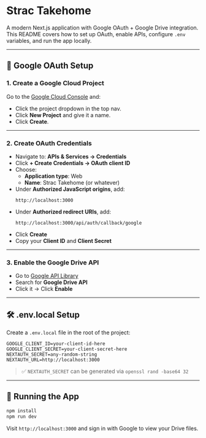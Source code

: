 # Strac Takehome

A modern Next.js application with Google OAuth + Google Drive integration. This README covers how to set up OAuth, enable APIs, configure `.env` variables, and run the app locally.

---

## 🔐 Google OAuth Setup

### 1. Create a Google Cloud Project

Go to the [Google Cloud Console](https://console.cloud.google.com/) and:

- Click the project dropdown in the top nav.
- Click **New Project** and give it a name.
- Click **Create**.

---

### 2. Create OAuth Credentials

- Navigate to: **APIs & Services → Credentials**
- Click **+ Create Credentials → OAuth client ID**
- Choose:
  - **Application type**: Web
  - **Name**: Strac Takehome (or whatever)
- Under **Authorized JavaScript origins**, add:
  ```
  http://localhost:3000
  ```
- Under **Authorized redirect URIs**, add:
  ```
  http://localhost:3000/api/auth/callback/google
  ```
- Click **Create**
- Copy your **Client ID** and **Client Secret**

---

### 3. Enable the Google Drive API

- Go to [Google API Library](https://console.cloud.google.com/apis/library)
- Search for **Google Drive API**
- Click it → Click **Enable**

---

## 🛠️ .env.local Setup

Create a `.env.local` file in the root of the project:

```env
GOOGLE_CLIENT_ID=your-client-id-here
GOOGLE_CLIENT_SECRET=your-client-secret-here
NEXTAUTH_SECRET=any-random-string
NEXTAUTH_URL=http://localhost:3000
```

> ✅ `NEXTAUTH_SECRET` can be generated via `openssl rand -base64 32`

---

## 🚀 Running the App

```bash
npm install
npm run dev
```

Visit `http://localhost:3000` and sign in with Google to view your Drive files.
